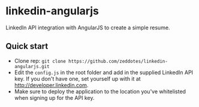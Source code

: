 linkedin-angularjs
==================

LinkedIn API integration with AngularJS to create a simple resume.

## Quick start

- Clone rep: `git clone https://github.com/zeddotes/linkedin-angularjs.git`
- Edit the `config.js` in the root folder and add in the supplied LinkedIn API key. If you don't have one, set yourself up with it at http://developer.linkedin.com.
- Make sure to deploy the application to the location you've whitelisted when signing up for the API key.
